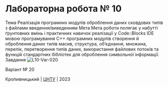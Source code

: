 ﻿# Лабораторна робота № 10

Тема
Реалізація програмних модулів оброблення даних сковдових типів з файлами введення/виведенням
Мета
Мета роботи полягає у набутті ґрунтовних вмінь і практичних
навичок реалізації у Code::Blocks IDE мовою програмування С++
програмних модулів створення й оброблення даних типів масив,
структура, об’єднання, множина, перелік, перетворення типів
даних, використання файлових потоків та функцій стандартних
бібліотек для оброблення символьної інформації. 
Завдання ![L10-Var-020](https://user-images.githubusercontent.com/114793229/235065545-8072cabe-909f-4b2b-a7d8-5f00a0234494.jpg)


Варіант № 20


Кропивницький | <a href="http://www.kntu.kr.ua/">ЦНТУ</a> | 2023
